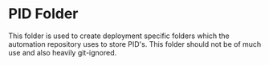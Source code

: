 PID Folder
==========

This folder is used to create deployment specific folders which the automation repository
uses to store PID's. This folder should not be of much use and also heavily git-ignored.
